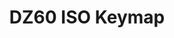 ---
layout: layouts/keymapdb_entry.njk
OS: []
keymap_author: tarnjotsingh
firmware: QMK
hasHomeRowMods: False
hasLetterOnThumb: False
hasVerticalCombos: False
thumb: https://i.imgur.com/UV0t6aL.png
imageDate: idk
keyCount: 62
keyboard: DZ60
languages: ['English']
layerCount: 3
title: "DZ60 ISO Keymap"
split: False
stagger: row
summary: 
url: https://github.com/tarnjotsingh/qmk_firmware/tree/master/keyboards/dz60/keymaps/tarnjotsingh
writeup: https://github.com/tarnjotsingh/qmk_firmware/tree/master/keyboards/dz60/keymaps/tarnjotsingh/readme.md
---